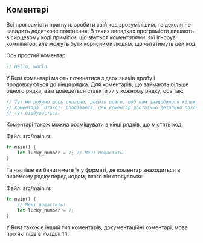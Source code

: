 ## Коментарі

Всі програмісти прагнуть зробити свій код зрозумілішим, та деколи не завадить додаткове пояснення. В таких випадках програмісти лишають в сирцевому коді примітки, що звуться *коментарями*, які ігнорує компілятор, але можуть бути корисними людям, що читатимуть цей код.

Ось простий коментар:

```rust
// Hello, world.
```

У Rust коментарі мають починатися з двох знаків дробу і продовжуються до кінця рядка. Для коментарів, що займають більше одного рядка, вам доведеться ставити `//` у кожному рядку, ось так:

```rust
// Тут ми робимо щось складне, досить довге, щоб нам знадобилося кілька рядків
// коментаря! Отакої! Сподіваюся, цей коментар достатньо детально пояснює, що 
// тут відбувається.
```

Коментарі також можна розміщувати в кінці рядків, що містять код:

<span class="filename">Файл: src/main.rs</span>

```rust
fn main() {
    let lucky_number = 7; // Мені пощастить!
}
```

Та частіше ви бачитимете їх у форматі, де коментар знаходиться в окремому рядку перед кодом, якого він стосується:

<span class="filename">Файл: src/main.rs</span>

```rust
fn main() {
    // Мені пощастить!
    let lucky_number = 7;
}
```

У Rust також є інший тип коментарів, документаційні коментарі, мова про які піде в Розділі 14.